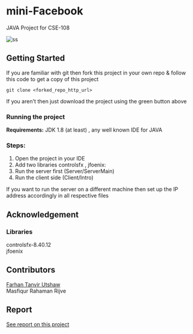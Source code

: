 # mini-Facebook
JAVA Project for CSE-108

![ss](https://user-images.githubusercontent.com/18516336/29740174-0834fa24-8a72-11e7-9de6-629bb369d58b.PNG)


## Getting Started
If you are familiar with git then fork this project in your own repo & follow this code to get a copy of this project
```
git clone <forked_repo_http_url>
```
If you aren't then just download the project using the green button above

### Running the project
**Requirements:** 
JDK 1.8 (at least) , any well known IDE for JAVA

### Steps:
1) Open the project in your IDE
2) Add two libraries controlsfx , jfoenix:
3) Run the server first (Server/ServerMain)
4) Run the client side (Client/Intro)

If you want to run the server on a different machine then set up the IP address accordingly in all respective files 

## Acknowledgement
### Libraries
controlsfx-8.40.12<br>
jfoenix


## Contributors
[Farhan Tanvir Utshaw](https://github.com/Utshaw) <br> Masfiqur Rahaman Rijve

## Report
[See report on this project](https://drive.google.com/open?id=0BxDyNfs9KJ1UUlZIbmpxM2xnMjg)


